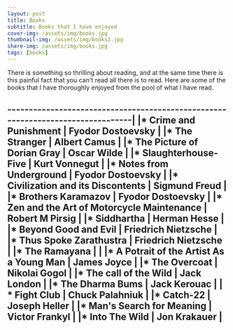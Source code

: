 ```yaml
---
layout: post
title: Books
subtitle: Books that I have enjoyed
cover-img: /assets/img/books.jpg
thumbnail-img: /assets/img/books2.jpg
share-img: /assets/img/books.jpg
tags: [books]
---
```


There is something so thrilling about reading, and at the same time there is this painful fact that you can't read all there is to read. Here are some of the books that I have thoroughly enjoyed from the pool of what I have read.

--------------------------------------------------------------------------------|
|* Crime and Punishment                           | **Fyodor Dostoevsky**       |
|* The Stranger                                   | **Albert Camus**            |
|* The Picture of Dorian Gray                     | **Oscar Wilde**             |
|* Slaughterhouse-Five                            | **Kurt Vonnegut**           |
|* Notes from Underground                         | **Fyodor Dostoevsky**       |
|* Civilization and its Discontents               | **Sigmund Freud**           |
|* Brothers Karamazov                             | **Fyodor Dostoevsky**       |
|* Zen and the Art of Motorcycle Maintenance      | **Robert M Pirsig**         |
|* Siddhartha                                     | **Herman Hesse**            |
|* Beyond Good and Evil                           | **Friedrich Nietzsche**     |
|* Thus Spoke Zarathustra                         | **Friedrich Nietzsche**     |
|* The Ramayana                                   |                             |
|* A Potrait of the Artist As a Young Man         | **James Joyce**             |
|* The Overcoat                                   | **Nikolai Gogol**           |
|* The call of the Wild                           | **Jack London**             |
|* The Dharma Bums                                | **Jack Kerouac**            |
| * Fight Club                                    | **Chuck Palahniuk**         |
|* Catch-22                                       | **Joseph Heller**           |
|* Man's Search for Meaning                       | **Victor Frankyl**          |
|* Into The Wild                                  | **Jon Krakauer**            |
------------------------------------------------------------------------------------
